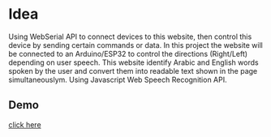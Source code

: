 # Idea <br>
Using WebSerial API to connect devices to this website, then control this device by sending certain commands or data. In this project the website will be connected to an Arduino/ESP32 to control the directions (Right/Left) depending on user speech.
This website identify Arabic and English words spoken by the user and convert them into readable text shown in the page simultaneouslym. Using Javascript Web Speech Recognition API.


## Demo <br>
[click here](https://daad15.github.io/SmartMethods_IOT_2022/WebSerialAPI/)


